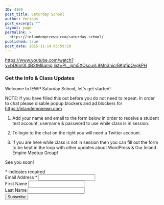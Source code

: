 ```yaml
---
ID: 4169
post_title: Saturday School
author: Verious
post_excerpt: ""
layout: page
permalink: >
  https://inlandempirewp.com/saturday-school/
published: true
post_date: 2015-11-14 05:59:10
---
```

https://www.youtube.com/watch?v=bD6m0L4B3tM&amp;list=PL_ipm5XOscuyL8Mn3nicrBKgfipOvgkPH
<h3>Get the Info &amp; Class Updates</h3>
Welcome to IEWP Saturday School, let's get started!

NOTE: If you have filled this out before you do not need to repeat. In order to chat please disable popup blockers and ad blockers for https://inlandempirewp.com

1. Add your name and email to the form below in order to receive a student test account, username &amp; password to use while class is in session.

2. To login to the chat on the right you will need a Twitter account.

3. If you are here while class is not in session then you can fill out the form to be kept in the loop with other updates about WordPress &amp; Our Inland Empire Meetup Group!

See you soon!

<!-- Begin MailChimp Signup Form -->
<div id="mc_embed_signup"><form id="mc-embedded-subscribe-form" class="validate" action="//inlandempirewp.us1.list-manage.com/subscribe/post?u=97bb59746b4441fca3426e451&amp;id=fdca9e4c56" method="post" name="mc-embedded-subscribe-form" novalidate="" target="_blank">
<div id="mc_embed_signup_scroll"><!--
<h4>Subscribe to our mailing list</h4>
-->
<div class="indicates-required"><span class="asterisk">*</span> indicates required</div>
<div class="mc-field-group"><label for="mce-EMAIL">Email Address <span class="asterisk">*</span>
</label>
<input id="mce-EMAIL" class="required email" name="EMAIL" type="email" value="" /></div>
<div class="mc-field-group"><label for="mce-FNAME">First Name </label>
<input id="mce-FNAME" class="" name="FNAME" type="text" value="" /></div>
<div class="mc-field-group"><label for="mce-LNAME">Last Name </label>
<input id="mce-LNAME" class="" name="LNAME" type="text" value="" /></div>
<div id="mce-responses" class="clear"></div>
<!-- real people should not fill this in and expect good things - do not remove this or risk form bot signups-->
<div style="position: absolute; left: -5000px;"><input tabindex="-1" name="b_97bb59746b4441fca3426e451_fdca9e4c56" type="text" value="" /></div>
<div class="clear"><input id="mc-embedded-subscribe" class="button" name="subscribe" type="submit" value="Subscribe" /></div>
</div>
</form></div>
<!--End mc_embed_signup-->